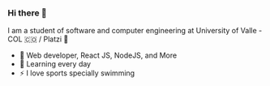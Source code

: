 ### Hi there 👋
I am a student of software and computer engineering at University of Valle - COL 🇨🇴 / Platzi 🚀

- 👾 Web developer, React JS, NodeJS, and More
- 🌱 Learning every day
- ⚡ I love sports specially swimming

<!--
**camilojm27/camilojm27** is a ✨ _special_ ✨ repository because its `README.md` (this file) appears on your GitHub profile.

Here are some ideas to get you started:

- 🔭 I’m currently working on ...
- 🌱 I’m currently learning ...
- 👯 I’m looking to collaborate on ...
- 🤔 I’m looking for help with ...
- 💬 Ask me about ...
- 📫 How to reach me: ...
- 😄 Pronouns: ...
- ⚡ Fun fact: ...
-->
